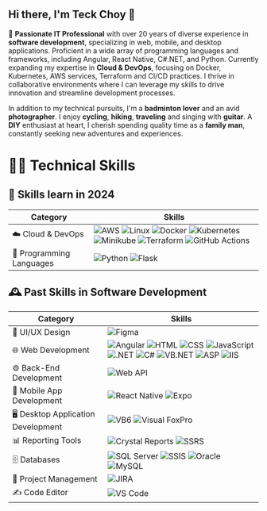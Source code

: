 ## Hi there, I'm Teck Choy 👋

🌟 **Passionate IT Professional** with over 20 years of diverse experience in **software development**, specializing in web, mobile, and desktop applications. Proficient in a wide array of programming languages and frameworks, including Angular, React Native, C#.NET, and Python. Currently expanding my expertise in **Cloud & DevOps**, focusing on Docker, Kubernetes, AWS services, Terraform and CI/CD practices. I thrive in collaborative environments where I can leverage my skills to drive innovation and streamline development processes.

In addition to my technical pursuits, I'm a **badminton lover** and an avid **photographer**. I enjoy **cycling**, **hiking**, **traveling** and singing with **guitar**. A **DIY** enthusiast at heart, I cherish spending quality time as a **family man**, constantly seeking new adventures and experiences.

# 👨‍💻 Technical Skills

## 🚀 Skills learn in 2024

|**Category**| **Skills**|
|-----|-----|
| ☁️ Cloud & DevOps | ![AWS](https://img.shields.io/badge/AWS-232F3E?style=flat-square&logo=amazonaws&logoColor=white) ![Linux](https://img.shields.io/badge/Linux-%252B100000?style=flat-square&logo=linux&logoColor=white) ![Docker](https://img.shields.io/badge/Docker-0db7f2?style=flat-square&logo=docker&logoColor=white) ![Kubernetes](https://img.shields.io/badge/Kubernetes-326CE5?style=flat-square&logo=kubernetes&logoColor=white) ![Minikube](https://img.shields.io/badge/Minikube-00BFFF?style=flat-square&logo=minikube&logoColor=white) ![Terraform](https://img.shields.io/badge/Terraform-7B42BC?style=flat-square&logo=terraform&logoColor=white) ![GitHub Actions](https://img.shields.io/badge/GitHub_Actions-2088FF?style=flat-square&logo=githubactions&logoColor=white) |
|🐍 Programming Languages |![Python](https://img.shields.io/badge/Python-3776AB?style=flat-square&logo=python&logoColor=white) ![Flask](https://img.shields.io/badge/Flask-000000?style=flat-square&logo=flask&logoColor=white) |


## 🕰️ Past Skills in Software Development

|**Category**| **Skills**|
|-----|-----|
|🎨 UI/UX Design |![Figma](https://img.shields.io/badge/Figma-%23F24E1E.svg?&style=flat-square&logo=figma&logoColor=white) |
|🌐 Web Development |![Angular](https://img.shields.io/badge/Angular-%23E23237.svg?&style=flat-square&logo=angular&logoColor=white) ![HTML](https://img.shields.io/badge/HTML-%23E34F26.svg?&style=flat-square&logo=html&logoColor=white) ![CSS](https://img.shields.io/badge/CSS-%231572B6.svg?&style=flat-square&logo=css&logoColor=white) ![JavaScript](https://img.shields.io/badge/JavaScript-%23F7DF1E.svg?&style=flat-square&logo=javascript&logoColor=white)  ![.NET](https://img.shields.io/badge/.NET-%2300518C.svg?&style=flat-square&logo=.net&logoColor=white) ![C#](https://img.shields.io/badge/C%23-%23239120.svg?&style=flat-square&logo=csharp&logoColor=white) ![VB.NET](https://img.shields.io/badge/VB.NET-%230072B5.svg?&style=flat-square&logo=visualstudio&logoColor=white) ![ASP](https://img.shields.io/badge/ASP%20Classic-%23007BFF.svg?&style=flat-square&logo=windows&logoColor=white) ![IIS](https://img.shields.io/badge/IIS-%2300A2E0.svg?style=flat-square&logo=iis&logoColor=white) |
|⚙️ Back-End Development |![Web API](https://img.shields.io/badge/Web%20API-%2304B8B1.svg?&style=flat-square&logo=dotnet&logoColor=white) |
|📱 Mobile App Development|![React Native](https://img.shields.io/badge/React%20Native-%2320232a.svg?&style=flat-square&logo=react&logoColor=%2361DAFB) ![Expo](https://img.shields.io/badge/Expo-1B1F24.svg?&style=flat-square&logo=expo&logoColor=white) |
|🖥 Desktop Application Development|![VB6](https://img.shields.io/badge/Visual%20Basic%206-%230072B5.svg?&style=flat-square&logo=visualstudio&logoColor=white) ![Visual FoxPro](https://img.shields.io/badge/Visual%20FoxPro-%23D4A98D.svg?&style=flat-square&logo=visualstudio&logoColor=white) |
|📊 Reporting Tools | ![Crystal Reports](https://img.shields.io/badge/Crystal%20Reports-%23E8D58A.svg?&style=flat-square&logo=adobe&logoColor=white) ![SSRS](https://img.shields.io/badge/SSRS-%234F5B93.svg?&style=flat-square&logo=microsoftsqlserver&logoColor=white) |
|🗄 Databases |![SQL Server](https://img.shields.io/badge/Microsoft%20SQL%20Server-%234F5B93.svg?&style=flat-square&logo=microsoftsqlserver&logoColor=white)  ![SSIS](https://img.shields.io/badge/SSIS-%234F5B93.svg?&style=flat-square&logo=microsoftsqlserver&logoColor=white)  ![Oracle](https://img.shields.io/badge/Oracle-F80000.svg?&style=flat-square&logo=oracle&logoColor=white) ![MySQL](https://img.shields.io/badge/MySQL-%234EA94B.svg?&style=flat-square&logo=mysql&logoColor=white) |
| 📅 Project Management | ![JIRA](https://img.shields.io/badge/JIRA-%2300051F.svg?&style=flat-square&logo=jirasoftware&logoColor=white) |
|✍️ Code Editor|![VS Code](https://img.shields.io/badge/Visual%20Studio%20Code-%23007ACC.svg?style=flat-square&logo=visual-studio-code&logoColor=white)|


<!--
**tcwong2024/tcwong2024** is a ✨ _special_ ✨ repository because its `README.md` (this file) appears on your GitHub profile.

Here are some ideas to get you started:

- 🔭 I’m currently working on ...
- 🌱 I’m currently learning ...
- 👯 I’m looking to collaborate on ...
- 🤔 I’m looking for help with ...
- 💬 Ask me about ...
- 📫 How to reach me: ...
- 😄 Pronouns: ...
- ⚡ Fun fact: ...
-->

